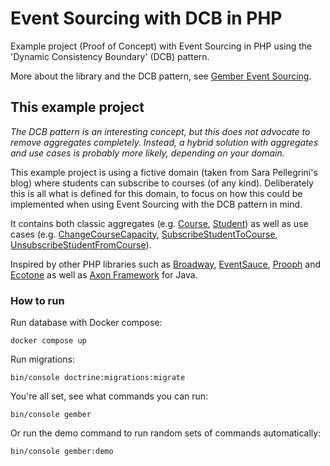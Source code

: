 # Event Sourcing with DCB in PHP
Example project (Proof of Concept) with Event Sourcing in PHP using the 'Dynamic Consistency Boundary' (DCB) pattern.

More about the library and the DCB pattern, see [Gember Event Sourcing](https://github.com/GemberPHP/event-sourcing).

## This example project
_The DCB pattern is an interesting concept, but this does not advocate to remove aggregates completely.
Instead, a hybrid solution with aggregates and use cases is probably more likely, depending on your domain._

This example project is using a fictive domain (taken from Sara Pellegrini's blog) where students can subscribe to courses (of any kind).
Deliberately this is all what is defined for this domain, to focus on how this could be implemented when using Event Sourcing with the DCB pattern in mind.

It contains both classic aggregates (e.g. [Course](src/Domain/Course/Course.php), [Student](src/Domain/Student/Student.php)) as well as use cases (e.g. [ChangeCourseCapacity](src/Domain/Course/ChangeCourseCapacity.php), [SubscribeStudentToCourse](src/Domain/StudentToCourseSubscription/SubscribeStudentToCourse.php), [UnsubscribeStudentFromCourse](src/Domain/StudentToCourseSubscription/UnsubscribeStudentFromCourse.php)).

Inspired by other PHP libraries such as [Broadway](https://github.com/broadway), [EventSauce](https://github.com/EventSaucePHP), [Prooph](https://github.com/prooph) and [Ecotone](https://github.com/ecotoneframework) as well as [Axon Framework](https://github.com/AxonFramework) for Java.

### How to run
Run database with Docker compose:
```
docker compose up
```

Run migrations:
```
bin/console doctrine:migrations:migrate
```

You're all set, see what commands you can run:
```
bin/console gember
```

Or run the demo command to run random sets of commands automatically:
```
bin/console gember:demo
```
